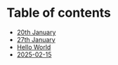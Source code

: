 # Table of contents

* [20th January](README.md)
* [27th January](27th-january.md)
* [Hello World](hello-world.md)
* [2025-02-15](2025-02-15.md)
